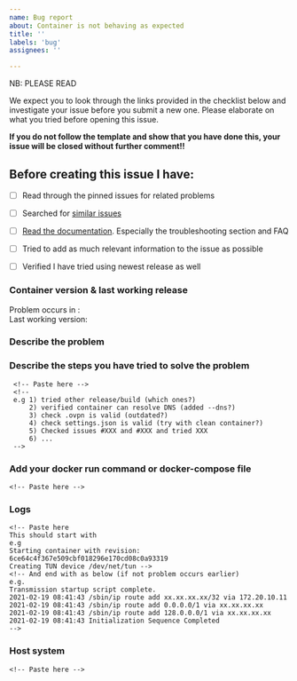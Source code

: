 ```yaml
---
name: Bug report
about: Container is not behaving as expected
title: ''
labels: 'bug'
assignees: ''

---
```


NB: PLEASE READ

We expect you to look through the links provided in the checklist below
and investigate your issue before you submit a new one.
Please elaborate on what you tried before opening this issue.

<b>If you do not follow the template and show that you have done this, your issue will be closed without further comment!!</b>

## Before creating this issue I have:
<!-- Please tick all boxes, mark like [X] and check preview to make sure its ticked -->
- [ ] Read through the pinned issues for related problems
- [ ] Searched for [similar issues](https://github.com/haugene/docker-transmission-openvpn/issues)
- [ ] [Read the documentation](https://haugene.github.io/docker-transmission-openvpn/). Especially the troubleshooting section and FAQ
- [ ] Tried to add as much relevant information to the issue as possible
- [ ] Verified I have tried using newest release as well


### Container version & last working release
<!-- Please post the version you are using -->
Problem occurs in : <!-- Release tag and/or build number -->
<br>
Last working version: <!-- Release tag and/or build number -->

### Describe the problem
<!-- A clear and concise description of what the bug is. -->
<!-- Check your logs and compare it with the FAQ section of the documentation -->

### Describe the steps you have tried to solve the problem
<!-- A list of steps -->

```
 <!-- Paste here -->
 <!--
 e.g 1) tried other release/build (which ones?)
     2) verified container can resolve DNS (added --dns?)
     3) check .ovpn is valid (outdated?)
     4) check settings.json is valid (try with clean container?)
     5) Checked issues #XXX and #XXX and tried XXX
     6) ...
 -->
 ```

### Add your docker run command or docker-compose file
<!-- To understand how your container is running, provide the docker run command or the docker-compose.yml file you used to start it. If you're using a GUI to set up the container then provide screenshots or a list of options and settings. -->
 <!-- (please paste into the code block) -->
 ```
 <!-- Paste here -->
 ```

### Logs
<!-- Provide all logs from the container. By default the should not be any sensitive information there, but if there is then mask it with *** or something similar.
You can get the logs by running "docker logs <container-name>".
Make sure you include all the log-->
<!-- (please paste into the code block) -->
 ```
 <!-- Paste here 
 This should start with
 e.g 
 Starting container with revision: 6ce64c4f367e509cbf018296e170cd08c0a93319
 Creating TUN device /dev/net/tun -->
 <!-- And end with as below (if not problem occurs earlier)
 e.g.
 Transmission startup script complete.
2021-02-19 08:41:43 /sbin/ip route add xx.xx.xx.xx/32 via 172.20.10.11
2021-02-19 08:41:43 /sbin/ip route add 0.0.0.0/1 via xx.xx.xx.xx
2021-02-19 08:41:43 /sbin/ip route add 128.0.0.0/1 via xx.xx.xx.xx
2021-02-19 08:41:43 Initialization Sequence Completed
 -->
 ```

### Host system
<!-- Are you running on Ubuntu, a NAS, Raspberry Pi, Mac OS or something else?
Which version of Docker are you using? -->
<!-- (please paste into the code block) -->
 ```
 <!-- Paste here -->
 ```
